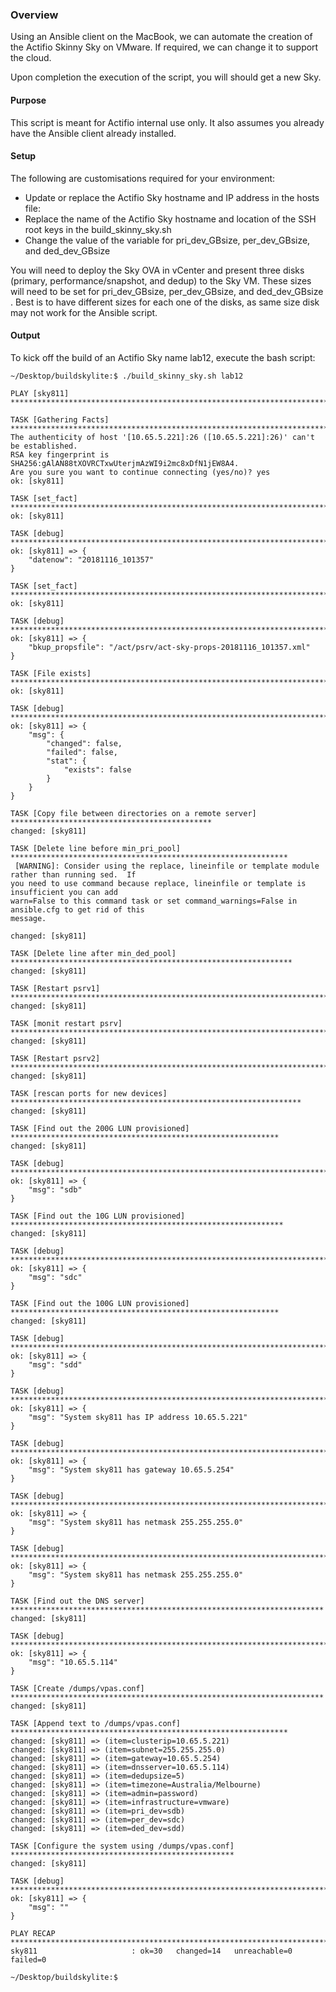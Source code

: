 ### Overview

Using an Ansible client on the MacBook, we can automate the creation of the Actifio Skinny Sky on VMware. If required, we can change it to support the cloud.  

Upon completion the execution of the script, you will should get a new Sky.


#### Purpose

This script is meant for Actifio internal use only. It also assumes you already have the Ansible client already installed.  


#### Setup

The following are customisations required for your environment:  
- Update or replace the Actifio Sky hostname and IP address in the hosts file:
- Replace the name of the Actifio Sky hostname and location of the SSH root keys in the build_skinny_sky.sh
- Change the value of the variable for pri_dev_GBsize, per_dev_GBsize, and ded_dev_GBsize

You will need to deploy the Sky OVA in vCenter and present three disks (primary, performance/snapshot, and dedup) to the Sky VM. These sizes will need to be set for pri_dev_GBsize, per_dev_GBsize, and ded_dev_GBsize . Best is to have different sizes for each one of the disks, as same size disk may not work for the Ansible script.

#### Output

To kick off the build of an Actifio Sky name lab12, execute the bash script:
```
~/Desktop/buildskylite:$ ./build_skinny_sky.sh lab12

PLAY [sky811] ***************************************************************************************

TASK [Gathering Facts] ******************************************************************************
The authenticity of host '[10.65.5.221]:26 ([10.65.5.221]:26)' can't be established.
RSA key fingerprint is SHA256:gAlAN88tXOVRCTxwUterjmAzWI9i2mc8xDfN1jEW8A4.
Are you sure you want to continue connecting (yes/no)? yes
ok: [sky811]

TASK [set_fact] *************************************************************************************
ok: [sky811]

TASK [debug] ****************************************************************************************
ok: [sky811] => {
    "datenow": "20181116_101357"
}

TASK [set_fact] *************************************************************************************
ok: [sky811]

TASK [debug] ****************************************************************************************
ok: [sky811] => {
    "bkup_propsfile": "/act/psrv/act-sky-props-20181116_101357.xml"
}

TASK [File exists] **********************************************************************************
ok: [sky811]

TASK [debug] ****************************************************************************************
ok: [sky811] => {
    "msg": {
        "changed": false, 
        "failed": false, 
        "stat": {
            "exists": false
        }
    }
}

TASK [Copy file between directories on a remote server] *********************************************
changed: [sky811]

TASK [Delete line before min_pri_pool] **************************************************************
 [WARNING]: Consider using the replace, lineinfile or template module rather than running sed.  If
you need to use command because replace, lineinfile or template is insufficient you can add
warn=False to this command task or set command_warnings=False in ansible.cfg to get rid of this
message.

changed: [sky811]

TASK [Delete line after min_ded_pool] ***************************************************************
changed: [sky811]

TASK [Restart psrv1] ********************************************************************************
changed: [sky811]

TASK [monit restart psrv] ***************************************************************************
changed: [sky811]

TASK [Restart psrv2] ********************************************************************************
changed: [sky811]

TASK [rescan ports for new devices] *****************************************************************
changed: [sky811]

TASK [Find out the 200G LUN provisioned] ************************************************************
changed: [sky811]

TASK [debug] ****************************************************************************************
ok: [sky811] => {
    "msg": "sdb"
}

TASK [Find out the 10G LUN provisioned] *************************************************************
changed: [sky811]

TASK [debug] ****************************************************************************************
ok: [sky811] => {
    "msg": "sdc"
}

TASK [Find out the 100G LUN provisioned] ************************************************************
changed: [sky811]

TASK [debug] ****************************************************************************************
ok: [sky811] => {
    "msg": "sdd"
}

TASK [debug] ****************************************************************************************
ok: [sky811] => {
    "msg": "System sky811 has IP address 10.65.5.221"
}

TASK [debug] ****************************************************************************************
ok: [sky811] => {
    "msg": "System sky811 has gateway 10.65.5.254"
}

TASK [debug] ****************************************************************************************
ok: [sky811] => {
    "msg": "System sky811 has netmask 255.255.255.0"
}

TASK [debug] ****************************************************************************************
ok: [sky811] => {
    "msg": "System sky811 has netmask 255.255.255.0"
}

TASK [Find out the DNS server] **********************************************************************
changed: [sky811]

TASK [debug] ****************************************************************************************
ok: [sky811] => {
    "msg": "10.65.5.114"
}

TASK [Create /dumps/vpas.conf] **********************************************************************
changed: [sky811]

TASK [Append text to /dumps/vpas.conf] **************************************************************
changed: [sky811] => (item=clusterip=10.65.5.221)
changed: [sky811] => (item=subnet=255.255.255.0)
changed: [sky811] => (item=gateway=10.65.5.254)
changed: [sky811] => (item=dnsserver=10.65.5.114)
changed: [sky811] => (item=dedupsize=5)
changed: [sky811] => (item=timezone=Australia/Melbourne)
changed: [sky811] => (item=admin=password)
changed: [sky811] => (item=infrastructure=vmware)
changed: [sky811] => (item=pri_dev=sdb)
changed: [sky811] => (item=per_dev=sdc)
changed: [sky811] => (item=ded_dev=sdd)

TASK [Configure the system using /dumps/vpas.conf] **************************************************
changed: [sky811]

TASK [debug] ****************************************************************************************
ok: [sky811] => {
    "msg": ""
}

PLAY RECAP ******************************************************************************************
sky811                     : ok=30   changed=14   unreachable=0    failed=0   

~/Desktop/buildskylite:$
```

